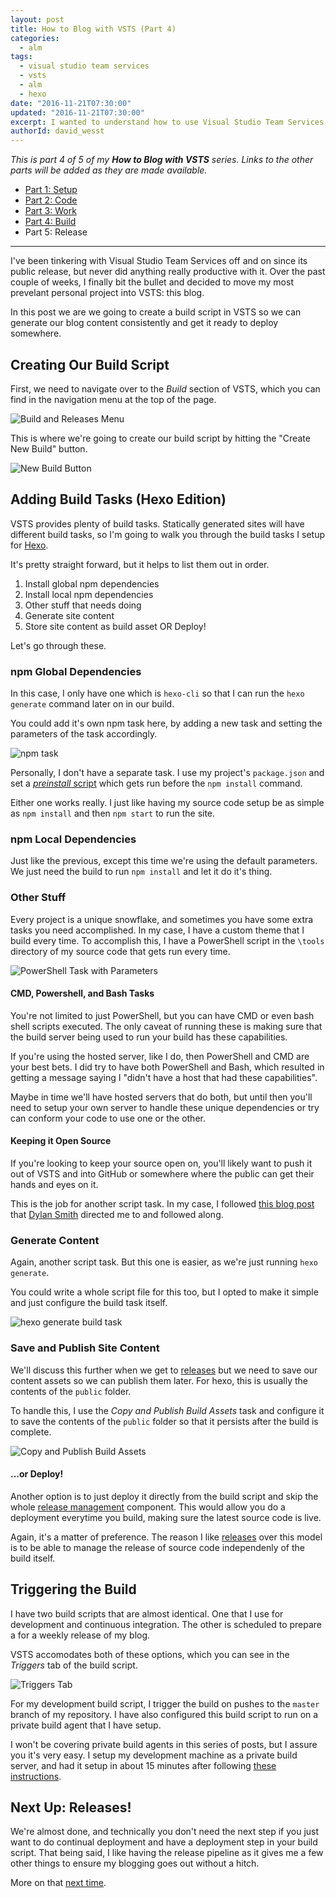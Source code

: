 ```yaml
---
layout: post
title: How to Blog with VSTS (Part 4)
categories:
  - alm
tags:
  - visual studio team services
  - vsts
  - alm
  - hexo
date: "2016-11-21T07:30:00"
updated: "2016-11-21T07:30:00"
excerpt: I wanted to understand how to use Visual Studio Team Services (VSTS) for a "real" project. Being a noob, I decided to move my blog to VSTS to understand how _any_ project can benefit from ALM practices using VSTS. In part 4 of 5, we setup a _Build_ script.
authorId: david_wesst
---
```


_This is part 4 of 5 of my **How to Blog with VSTS** series. Links to the other parts will be added as they are made available._

+ [Part 1: Setup][1]
+ [Part 2: Code][2] 
+ [Part 3: Work][3]
+ [Part 4: Build][4]
+ Part 5: Release

[1]: https://blog.davidwesst.com/2016/10/How-to-Blog-with-VSTS-Part-1/
[2]: https://blog.davidwesst.com/2016/11/How-to-Blog-with-VSTS-Part-2/
[3]: https://blog.davidwesst.com/2016/11/How-to-Blog-with-VSTS-Part-3/
[4]: https://blog.davidwesst.com/2016/11/How-to-Blog-with-VSTS-Part-4/
[5]: #

---

I've been tinkering with Visual Studio Team Services off and on since its public release, but never did anything really productive with it. Over the past couple of weeks, I finally bit the bullet and decided to move my most prevelant personal project into VSTS: this blog.

In this post we are we going to create a build script in VSTS so we can generate our blog content consistently and get it ready to deploy somewhere.

## Creating Our Build Script
First, we need to navigate over to the _Build_ section of VSTS, which you can find in the navigation menu at the top of the page.

<!-- image of build menu item -->
![Build and Releases Menu](7S55XWDl.png)

This is where we're going to create our build script by hitting the "Create New Build" button.

<!-- image of new build button -->
![New Build Button](6uCoEEFl.png)

## Adding Build Tasks (Hexo Edition)
VSTS provides plenty of build tasks. Statically generated sites will have different build tasks, so I'm going to walk you through the build tasks I setup for [Hexo](https://hexo.io/).

It's pretty straight forward, but it helps to list them out in order.

1. Install global npm dependencies
2. Install local npm dependencies
3. Other stuff that needs doing
4. Generate site content
5. Store site content as build asset OR Deploy!

Let's go through these.

### npm Global Dependencies
In this case, I only have one which is `hexo-cli` so that I can run the `hexo generate` command later on in our build. 

You could add it's own npm task here, by adding a new task and setting the parameters of the task accordingly.

<!-- npm install -g task -->
![npm task](h1HFRAJl.png)

Personally, I don't have a separate task. I use my project's `package.json` and set a [_preinstall_ script](https://docs.npmjs.com/misc/scripts) which gets run before the `npm install` command.

Either one works really. I just like having my source code setup be as simple as `npm install` and then `npm start` to run the site.

### npm Local Dependencies
Just like the previous, except this time we're using the default parameters. We just need the build to run `npm install` and let it do it's thing.

### Other Stuff
Every project is a unique snowflake, and sometimes you have some extra tasks you need accomplished. In my case, I have a custom theme that I build every time. To accomplish this, I have a PowerShell script in the `\tools` directory of my source code that gets run every time.

<!-- powershell task with parameters -->
![PowerShell Task with Parameters](aXmLKcml.png)

#### CMD, Powershell, and Bash Tasks
You're not limited to just PowerShell, but you can have CMD or even bash shell scripts executed. The only caveat of running these is making sure that the build server being used to run your build has these capabilities.

If you're using the hosted server, like I do, then PowerShell and CMD are your best bets. I did try to have both PowerShell and Bash, which resulted in getting a message saying I "didn't have a host that had these capabilities".

Maybe in time we'll have hosted servers that do both, but until then you'll need to setup your own server to handle these unique dependencies or try can conform your code to use one or the other.

#### Keeping it Open Source
If you're looking to keep your source open on, you'll likely want to push it out of VSTS and into GitHub or somewhere where the public can get their hands and eyes on it.    

This is the job for another script task. In my case, I followed [this blog post](https://nkdagility.com/open-source-vsts-tfs-github-better-devops/) that [Dylan Smith](http://www.westerndevs.com/bios/dylan_smith/) directed me to and followed along.

### Generate Content
Again, another script task. But this one is easier, as we're just running `hexo generate`. 

You could write a whole script file for this too, but I opted to make it simple and just configure the build task itself.

<!-- hexo generate build task -->
![hexo generate build task](dGWjUTNl.png)

### Save and Publish Site Content
We'll discuss this further when we get to [releases][5] but we need to save our content assets so we can publish them later. For hexo, this is usually the contents of the `public` folder.

To handle this, I use the _Copy and Publish Build Assets_ task and configure it to save the contents of the `public` folder so that it persists after the build is complete.

<!-- publish assets task -->
![Copy and Publish Build Assets](LJTk1wKl.png)

#### ...or Deploy!
Another option is to just deploy it directly from the build script and skip the whole [release management][5] component. This would allow you do a deployment everytime you build, making sure the latest source code is live.

Again, it's a matter of preference. The reason I like [releases][5] over this model is to be able to manage the release of source code independenly of the build itself. 

## Triggering the Build
I have two build scripts that are almost identical. One that I use for development and continuous integration. The other is scheduled to prepare a for a weekly release of my blog.

VSTS accomodates both of these options, which you can see in the _Triggers_ tab of the build script.

<!-- image of the triggers tab -->
![Triggers Tab](YHlzH7Cl.png)

For my development build script, I trigger the build on pushes to the `master` branch of my repository. I have also configured this build script to run on a private build agent that I have setup.

I won't be covering private build agents in this series of posts, but I assure you it's very easy. I setup my development machine as a private build server, and had it setup in about 15 minutes after following [these instructions](https://www.visualstudio.com/en-us/docs/build/admin/agents/v2-windows).

## Next Up: Releases!
We're almost done, and technically you don't need the next step if you just want to do continual deployment and have a deployment step in your build script. That being said, I like having the release pipeline as it gives me a few other things to ensure my blogging goes out without a hitch.

More on that [next time][5].
